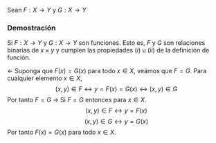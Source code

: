 Sean $F: X \rightarrow Y$ y $G: X \rightarrow Y$

### Demostración
Si $F: X \rightarrow Y$ y $G: X \rightarrow Y$ son funciones. Esto es, $F$ y $G$ son relaciones binarias de $x\times y$ y cumplen las propiedades $(i)$ u $(ii)$ de la definición de función.

$\leftarrow$ Suponga que $F(x) = G(x)$ para todo $x \in X$, veámos que $F=G$.
Para cualquier elemento $x \in X$,
$$(x, y) \in F \leftrightarrow y = F(x) = G(x) \leftrightarrow (x, y) \in G$$
Por tanto $F = G$
$\rightarrow$ Si $F=G$ entonces para $x \in X$.
$$(x, y) \in F \leftrightarrow y = F(x)$$
$$(x, y) \in G \leftrightarrow y = G(x)$$
Por tanto $F(x) = G(x)$ para todo $x \in X$.
